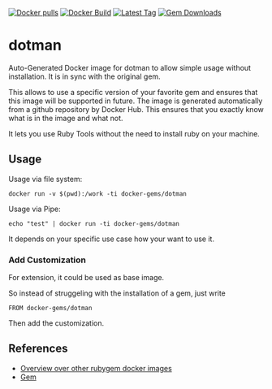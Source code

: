 [![Docker pulls](https://img.shields.io/docker/pulls/rubygem/dotman.svg)](https://hub.docker.com/r/rubygem/dotman/)
[![Docker Build](https://img.shields.io/docker/automated/rubygem/dotman.svg)](https://hub.docker.com/r/rubygem/dotman/)
[![Latest Tag](https://img.shields.io/github/tag/docker-rubygem/dotman.svg)](https://hub.docker.com/r/rubygem/dotman/)
[![Gem Downloads](https://img.shields.io/gem/dt/dotman.svg)](https://rubygems.org/gems/dotman/)
# dotman

Auto-Generated Docker image for dotman to allow simple usage without installation.
It is in sync with the original gem.

This allows to use a specific version of your favorite gem and ensures that this image will be supported in future.
The image is generated automatically from a github repository by Docker Hub.
This ensures that you exactly know what is in the image and what not.

It lets you use Ruby Tools without the need to install ruby on your machine.

## Usage

Usage via file system:

`docker run -v $(pwd):/work -ti docker-gems/dotman`

Usage via Pipe:

`echo "test" | docker run -ti docker-gems/dotman`

It depends on your specific use case how your want to use it.

### Add Customization

For extension, it could be used as base image.

So instead of struggeling with the installation of a gem, just write

`FROM docker-gems/dotman`

Then add the customization.

## References

 - [Overview over other rubygem docker images](https://github.com/thinkbot/docker-rubygem)
 - [Gem](https://rubygems.org/gems/dotman/)
